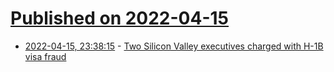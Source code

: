 # [Published on 2022-04-15](index.md)

* [2022-04-15, 23:38:15](https://news.ycombinator.com/item?id=31047295) - [Two Silicon Valley executives charged with H-1B visa fraud](https://www.latimes.com/california/story/2022-04-14/two-silicon-valley-executives-charged-with-h-1b-visa-fraud)

